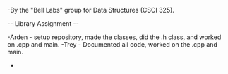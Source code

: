 -By the "Bell Labs" group for Data Structures (CSCI 325).

-- Library Assignment --

-Arden - setup repository, made the classes, did the .h class, and worked on .cpp and main.
-Trey - Documented all code, worked on the .cpp and main.

-